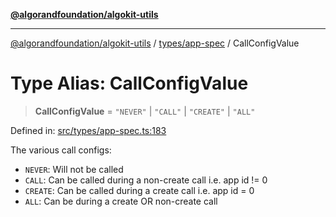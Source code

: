 [**@algorandfoundation/algokit-utils**](../../../README.md)

***

[@algorandfoundation/algokit-utils](../../../README.md) / [types/app-spec](../README.md) / CallConfigValue

# Type Alias: CallConfigValue

> **CallConfigValue** = `"NEVER"` \| `"CALL"` \| `"CREATE"` \| `"ALL"`

Defined in: [src/types/app-spec.ts:183](https://github.com/algorandfoundation/algokit-utils-ts/blob/main/src/types/app-spec.ts#L183)

The various call configs:
 * `NEVER`: Will not be called
 * `CALL`: Can be called during a non-create call i.e. app id != 0
 * `CREATE`: Can be called during a create call i.e. app id = 0
 * `ALL`: Can be during a create OR non-create call
